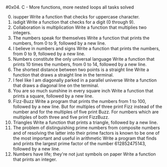 #0x04. C - More functions, more nested loops all tasks solved

0. isupper 
	Write a function that checks for uppercase character.
1. isdigit 
	Write a function that checks for a digit (0 through 9).
2. Collaboration is multiplication 
	Write a function that multiplies two integers.
3. The numbers speak for themselves 
	Write a function that prints the numbers, from 0 to 9, followed by a new line.
4. I believe in numbers and signs 
	Write a function that prints the numbers, from 0 to 9, followed by a new line.
5. Numbers constitute the only universal language 
	Write a function that prints 10 times the numbers, from 0 to 14, followed by a new line.
6. The shortest distance between two points is a straight line
	Write a function that draws a straight line in the terminal.
7. I feel like I am diagonally parked in a parallel universe 
	Write a function that draws a diagonal line on the terminal.
8. You are so much sunshine in every square inch 
	Write a function that prints a square, followed by a new line.
 9. Fizz-Buzz 
	Write a program that prints the numbers from 1 to 100, followed by a new line. But for multiples of three print Fizz instead of the number and for the multiples of five print Buzz. For numbers which are multiples of both three and five print FizzBuzz.
10. Triangles 
	Write a function that prints a triangle, followed by a new line.
11. The problem of distinguishing prime numbers from composite numbers and of resolving the latter into their prime factors is known to be one of the most important and useful in arithmetic 
	Write a program that finds and prints the largest prime factor of the number 612852475143, followed by a new line.
12. Numbers have life; they're not just symbols on paper 
	Write a function that prints an integer.


